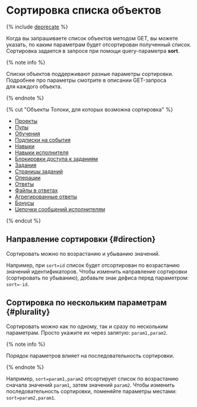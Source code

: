 # Сортировка списка объектов

{% include [deprecate](../../_includes/deprecate.md) %}

Когда вы запрашиваете список объектов методом GET, вы можете указать, по каким параметрам будет отсортирован полученный список. Сортировка задается в запросе при помощи query-параметра **sort**.

{% note info %}

Списки объектов поддерживают разные параметры сортировки. Подробнее про параметры смотрите в описании GET-запроса для каждого объекта.

{% endnote %}

{% cut "Объекты Толоки, для которых возможна сортировка" %}

- [Проекты](get-prj-list.md)
- [Пулы](get-pool-list.md)
- [Обучения](get-training-list.md)
- [Подписки на события](get-webhook-subscriptions-list.md)
- [Навыки](get-skill-list.md)
- [Навыки исполнителя](get-user-skill-list.md)
- [Блокировки доступа к заданиям](ban-get-list.md)
- [Задания](get-tasks-list.md)
- [Страницы заданий](get-task-suite-list.md)
- [Операции](get-operations-list.md)
- [Ответы](result.md)
- [Файлы в ответах](get-attachment-list.md)
- [Агрегированные ответы](get-aggregated-result.md)
- [Бонусы](get-bonus-list.md)
- [Цепочки сообщений исполнителям](get-chain-list.md)

{% endcut %}

## Направление сортировки {#direction}

Сортировать можно по возрастанию и убыванию значений.

Например, при `sort=id` список будет отсортирован по возрастанию значений идентификаторов. Чтобы изменить направление сортировки (сортировать по убыванию), добавьте знак дефиса перед параметром: `sort=-id`.

## Сортировка по нескольким параметрам {#plurality}

Сортировать можно как по одному, так и сразу по нескольким параметрам. Просто укажите их через запятую: `param1,param2`.

{% note info %}

Порядок параметров влияет на последовательность сортировки.

{% endnote %}

Например, `sort=param1,param2` отсортирует список по возрастанию сначала значений `param1`, затем значений `param2`. Чтобы изменить последовательность сортировки, поменяйте параметры местами: `sort=param2,param1`.
